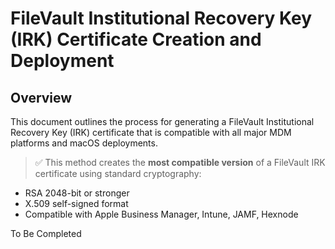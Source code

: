 # FileVault Institutional Recovery Key (IRK) Certificate Creation and Deployment

## Overview

This document outlines the process for generating a FileVault Institutional Recovery Key (IRK) certificate that is
compatible with all major MDM platforms and macOS deployments.

> ✅ This method creates the **most compatible version** of a FileVault IRK certificate using standard cryptography:

- RSA 2048-bit or stronger
- X.509 self-signed format
- Compatible with Apple Business Manager, Intune, JAMF, Hexnode

To Be Completed